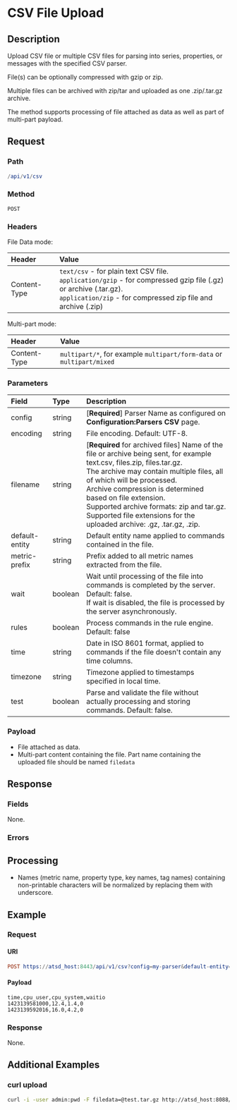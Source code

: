 # CSV File Upload

## Description

Upload CSV file or multiple CSV files for parsing into series, properties, or messages with the specified CSV parser.

File(s) can be optionally compressed with gzip or zip. 

Multiple files can be archived with zip/tar and uploaded as one .zip/.tar.gz archive.  

The method supports processing of file attached as data as well as part of multi-part payload.

## Request

### Path 

```elm
/api/v1/csv
```

### Method

```
POST 
```

### Headers

File Data mode:

|**Header**|**Value**|
|:---|:---|
| Content-Type | `text/csv` - for plain text CSV file.<br>`application/gzip` - for compressed gzip file (.gz) or archive (.tar.gz).<br>`application/zip` - for compressed zip file and archive (.zip)|

Multi-part mode:

|**Header**|**Value**|
|:---|:---|
| Content-Type | `multipart/*`, for example `multipart/form-data` or  `multipart/mixed`|

### Parameters

| **Field** | **Type** | **Description** |
|:---|:---|:---|
| config   | string   | [**Required**] Parser Name as configured on **Configuration:Parsers CSV** page.|
| encoding      | string   | File encoding. Default: UTF-8.|
| filename      | string   | [**Required** for archived files] Name of the file or archive being sent, for example text.csv, files.zip, files.tar.gz.<br>The archive may contain multiple files, all of which will be processed.<br>Archive compression is determined based on file extension.<br>Supported archive formats: zip and tar.gz.<br>Supported file extensions for the uploaded archive: .gz, .tar.gz, .zip.  |
| default-entity| string | Default entity name applied to commands contained in the file. |
| metric-prefix | string | Prefix added to all metric names extracted from the file. |
| wait | boolean | Wait until processing of the file into commands is completed by the server. Default: false.<br>If wait is disabled, the file is processed by the server asynchronously. | 
| rules | boolean | Process commands in the rule engine. Default: false | 
| time | string | Date in ISO 8601 format, applied to commands if the file doesn't contain any time columns. | 
| timezone | string | Timezone applied to timestamps specified in local time. | 
| test | boolean | Parse and validate the file without actually processing and storing commands. Default: false. | 

### Payload

* File attached as data.
* Multi-part content containing the file. Part name containing the uploaded file should be named `filedata`

## Response 

### Fields

None.

### Errors

## Processing

* Names (metric name, property type, key names, tag names) containing non-printable characters will be normalized by replacing them with underscore.

## Example 

### Request 

#### URI

```elm
POST https://atsd_host:8443/api/v1/csv?config=my-parser&default-entity=nurswgvml007
```

#### Payload

```ls
time,cpu_user,cpu_system,waitio
1423139581000,12.4,1.4,0
1423139592016,16.0,4.2,0
```

### Response

None.

## Additional Examples

### curl upload

```sh
curl -i -user admin:pwd -F filedata=@test.tar.gz http://atsd_host:8088/api/v1/csv?config=noc-parser
```


